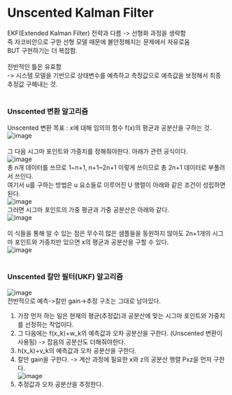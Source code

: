 # Unscented Kalman Filter
EKF(Extended Kalman Filter) 전략과 다름 -> 선형화 과정을 생략함<br>
즉 자코비안으로 구한 선형 모델 때문에 불안정해지는 문제에서 자유로움<br>
BUT 구현하기는 더 복잡함.<br>
<br>
전반적인 틀은 유효함<br>
-> 시스템 모델을 기반으로 상태변수를 예측하고 측정값으로 예측값을 보정해서 최종 추정값 구해내는 것.<br>
<br>

### Unscented 변환 알고리즘
Unscented 변환 목표 : x에 대해 임의의 함수 f(x)의 평균과 공분산을 구하는 것.<br>
![image](https://user-images.githubusercontent.com/42115807/110307550-5e1ba900-8042-11eb-9de2-2777a99ec562.png)<br>
<br>
그 다음 시그마 포인트와 가중치를 정해줘야한다. 아래가 관련 공식이다.<br>
![image](https://user-images.githubusercontent.com/42115807/110308966-1f86ee00-8044-11eb-876d-4f7ee35bb605.png)<br>
총 n개 데이터를 쓰므로 1~n+1, n+1~2n+1 이렇게 쓰이므로 총 2n+1 데이터로 부풀려서 쓰인다.<br>
여기서 u를 구하는 방법은 u 요소들로 이루어진 U 행렬이 아래와 같은 조건이 성립하면 된다.<br>
![image](https://user-images.githubusercontent.com/42115807/110309438-ae940600-8044-11eb-8cca-16e0b7b0e4ec.png)<br>
그러면 시그마 포인트의 가중 평균과 가중 공분산은 아래와 같다.<br>
![image](https://user-images.githubusercontent.com/42115807/110309711-07639e80-8045-11eb-9a60-80c2d41dd345.png)<br>
<br>
이 식들을 통해 알 수 있는 점은 무수히 많은 샘플들을 동원하지 않아도 2n+1개의 시그마 포인트와 가중치만 있으면 x의 평균과 공분산을 구할 수 있다.<br>
![image](https://user-images.githubusercontent.com/42115807/110309711-07639e80-8045-11eb-9a60-80c2d41dd345.png)<br>
<br>

### Unscented 칼만 필터(UKF) 알고리즘
![image](https://user-images.githubusercontent.com/42115807/110308372-60323780-8043-11eb-9753-f79e75fb7c0e.png)<br>
전반적으로 예측->칼만 gain->추정 구조는 그대로 남아있다.<br>
1. 가장 먼저 하는 일은 현재의 평균(추정값)과 공분산에 맞는 시그마 포인트와 가중치를 선정하는 작업이다.
2. 그 다음에는 f(x_k)+w_k의 예측값과 오차 공분산을 구한다. (Unscented 변환이 사용됨) -> 잡음의 공분산도 더해줘야한다.
3. h(x_k)+v_k의 예측값과 오차 공분산을 구한다.
4. 칼만 gain을 구한다. -> 계산 과정에 필요한 x와 z의 공분산 행렬 Pxz을 먼저 구한다.<br>![image](https://user-images.githubusercontent.com/42115807/110311858-b6a17500-8047-11eb-9e08-795e4e93fe33.png)
5. 추정값과 오차 공분산을 추정한다.
